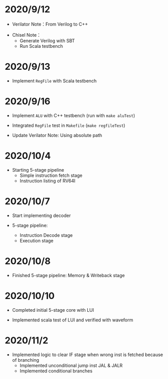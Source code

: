 # 2020/9/12

* Verilator Note：From Verilog to C++

- Chisel Note：
    - Generate Verilog with SBT
    - Run Scala testbench 

# 2020/9/13

* Implement `RegFile` with Scala testbench

# 2020/9/16

* Implement `ALU` with C++ testbench (run with `make aluTest`)

* Integrated `RegFile` test in `Makefile` (`make regfileTest`)

- Update Verilator Note: Using absolute path

# 2020/10/4

- Starting 5-stage pipeline
    - Simple instruction fetch stage
    - Instruction listing of RV64I

# 2020/10/7

- Start implementing decoder

- 5-stage pipeline:
    - Instruction Decode stage
    - Execution stage

# 2020/10/8

- Finished 5-stage pipeline: Memory & Writeback stage

# 2020/10/10

- Completed initial 5-stage core with LUI

- Implemented scala test of LUI and verified with waveform

# 2020/11/2

- Implemented logic to clear IF stage when wrong inst is fetched because of branching
    - Implemented unconditional jump inst JAL & JALR
    - Implemented conditional branches
